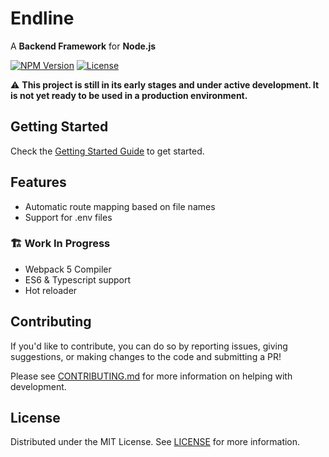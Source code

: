 # Endline

A **Backend Framework** for **Node.js**

[![NPM Version][npm-version-image]][npm-package-url]
[![License][npm-license-image]](LICENSE)

⚠️ **This project is still in its early stages and under active development. It is not yet ready to be used in a production environment.**

## Getting Started

Check the [Getting Started Guide](docs/getting-started.md) to get started.

## Features

- Automatic route mapping based on file names
- Support for .env files

### 🏗️ Work In Progress

- Webpack 5 Compiler
- ES6 & Typescript support
- Hot reloader

## Contributing

If you'd like to contribute, you can do so by reporting issues, giving suggestions, or making changes to the code and submitting a PR!

Please see [CONTRIBUTING.md](CONTRIBUTING.md) for more information on helping with development.

## License

Distributed under the MIT License. See [LICENSE](LICENSE) for more information.

[npm-package-url]: https://www.npmjs.com/package/endline
[npm-version-image]: https://img.shields.io/npm/v/endline.svg
[npm-license-image]: https://img.shields.io/npm/l/endline
